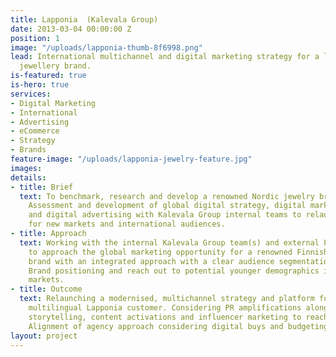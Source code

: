```yaml
---
title: Lapponia  (Kalevala Group)
date: 2013-03-04 00:00:00 Z
position: 1
image: "/uploads/lapponia-thumb-8f6998.png"
lead: International multichannel and digital marketing strategy for a leading Nordic
  jewellery brand.
is-featured: true
is-hero: true
services:
- Digital Marketing
- International
- Advertising
- eCommerce
- Strategy
- Brands
feature-image: "/uploads/lapponia-jewelry-feature.jpg"
images: 
details:
- title: Brief
  text: To benchmark, research and develop a renowned Nordic jewelry brand Lapponia.
    Assessment and development of global digital strategy, digital marketing strategy
    and digital advertising with Kalevala Group internal teams to relaunch the brand
    for new markets and international audiences.
- title: Approach
  text: Working with the internal Kalevala Group team(s) and external PR agencies
    to approach the global marketing opportunity for a renowned Finnish jewellery
    brand with an integrated approach with a clear audience segmentation in mind.
    Brand positioning and reach out to potential younger demographics in multiple
    markets.
- title: Outcome
  text: Relaunching a modernised, multichannel strategy and platform for a global
    multilingual Lapponia customer. Considering PR amplifications alongside new original
    storytelling, content activations and influencer marketing to reach new audiences.
    Alignment of agency approach considering digital buys and budgeting.
layout: project
---
```


